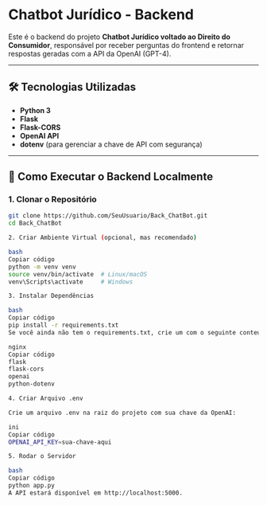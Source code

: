 # Chatbot Jurídico - Backend

Este é o backend do projeto **Chatbot Jurídico voltado ao Direito do Consumidor**, responsável por receber perguntas do frontend e retornar respostas geradas com a API da OpenAI (GPT-4).

---

## 🛠 Tecnologias Utilizadas

- **Python 3**
- **Flask**
- **Flask-CORS**
- **OpenAI API**
- **dotenv** (para gerenciar a chave de API com segurança)

---

## 🚀 Como Executar o Backend Localmente

### 1. Clonar o Repositório

```bash
git clone https://github.com/SeuUsuario/Back_ChatBot.git
cd Back_ChatBot

2. Criar Ambiente Virtual (opcional, mas recomendado)

bash
Copiar código
python -m venv venv
source venv/bin/activate  # Linux/macOS
venv\Scripts\activate     # Windows

3. Instalar Dependências

bash
Copiar código
pip install -r requirements.txt
Se você ainda não tem o requirements.txt, crie um com o seguinte conteúdo:

nginx
Copiar código
flask
flask-cors
openai
python-dotenv

4. Criar Arquivo .env

Crie um arquivo .env na raiz do projeto com sua chave da OpenAI:

ini
Copiar código
OPENAI_API_KEY=sua-chave-aqui

5. Rodar o Servidor

bash
Copiar código
python app.py
A API estará disponível em http://localhost:5000.

